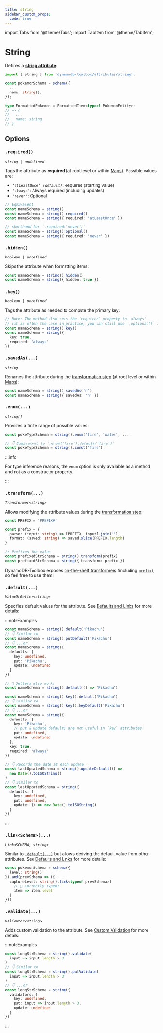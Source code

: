 ```yaml
---
title: string
sidebar_custom_props:
  code: true
---
```


import Tabs from '@theme/Tabs';
import TabItem from '@theme/TabItem';

# String

Defines a [**string attribute**](https://docs.aws.amazon.com/amazondynamodb/latest/developerguide/HowItWorks.NamingRulesDataTypes.html#HowItWorks.DataTypes):

```ts
import { string } from 'dynamodb-toolbox/attributes/string';

const pokemonSchema = schema({
  ...
  name: string(),
});

type FormattedPokemon = FormattedItem<typeof PokemonEntity>;
// => {
//   ...
//   name: string
// }
```

## Options

### `.required()`

<p style={{ marginTop: '-15px' }}><i><code>string | undefined</code></i></p>

Tags the attribute as **required** (at root level or within [Maps](../13-map/index.md)). Possible values are:

- <code>'atLeastOnce' <i>(default)</i></code>: Required (starting value)
- `'always'`: Always required (including updates)
- `'never'`: Optional

```ts
// Equivalent
const nameSchema = string()
const nameSchema = string().required()
const nameSchema = string({ required: 'atLeastOnce' })

// shorthand for `.required('never')`
const nameSchema = string().optional()
const nameSchema = string({ required: 'never' })
```

### `.hidden()`

<p style={{ marginTop: '-15px' }}><i><code>boolean | undefined</code></i></p>

Skips the attribute when formatting items:

```ts
const nameSchema = string().hidden()
const nameSchema = string({ hidden: true })
```

### `.key()`

<p style={{ marginTop: '-15px' }}><i><code>boolean | undefined</code></i></p>

Tags the attribute as needed to compute the primary key:

```ts
// Note: The method also sets the `required` property to 'always'
// (it is often the case in practice, you can still use `.optional()` if needed)
const nameSchema = string().key()
const nameSchema = string({
  key: true,
  required: 'always'
})
```

### `.savedAs(...)`

<p style={{ marginTop: '-15px' }}><i><code>string</code></i></p>

Renames the attribute during the [transformation step](../16-actions/1-parse.md) (at root level or within [Maps](../13-map/index.md)):

```ts
const nameSchema = string().savedAs('n')
const nameSchema = string({ savedAs: 'n' })
```

### `.enum(...)`

<p style={{ marginTop: '-15px' }}><i><code>string[]</code></i></p>

Provides a finite range of possible values:

```ts
const pokeTypeSchema = string().enum('fire', 'water', ...)

// 👇 Equivalent to `.enum('fire').default('fire')`
const pokeTypeSchema = string().const('fire')
```

:::info

For type inference reasons, the `enum` option is only available as a method and not as a constructor property.

:::

### `.transform(...)`

<p style={{ marginTop: '-15px' }}><i><code>Transformer&lt;string&gt;</code></i></p>

Allows modifying the attribute values during the [transformation step](../16-actions/1-parse.md):

```ts
const PREFIX = 'PREFIX#'

const prefix = {
  parse: (input: string) => [PREFIX, input].join(''),
  format: (saved: string) => saved.slice(PREFIX.length)
}

// Prefixes the value
const prefixedStrSchema = string().transform(prefix)
const prefixedStrSchema = string({ transform: prefix })
```

DynamoDB-Toolbox exposes [on-the-shelf transformers](../17-transformers/1-usage.md) (including [`prefix`](../17-transformers/2-prefix.md)), so feel free to use them!

### `.default(...)`

<p style={{ marginTop: '-15px' }}><i><code>ValueOrGetter&lt;string&gt;</code></i></p>

Specifies default values for the attribute. See [Defaults and Links](../2-defaults-and-links/index.md) for more details:

:::noteExamples

<Tabs>
<TabItem value="put" label="Put">

```ts
const nameSchema = string().default('Pikachu')
// 👇 Similar to
const nameSchema = string().putDefault('Pikachu')
// 👇 ...or
const nameSchema = string({
  defaults: {
    key: undefined,
    put: 'Pikachu',
    update: undefined
  }
})

// 🙌 Getters also work!
const nameSchema = string().default(() => 'Pikachu')
```

</TabItem>
<TabItem value="key" label="Key">

```ts
const nameSchema = string().key().default('Pikachu')
// 👇 Similar to
const nameSchema = string().key().keyDefault('Pikachu')
// 👇 ...or
const nameSchema = string({
  defaults: {
    key: 'Pikachu',
    // put & update defaults are not useful in `key` attributes
    put: undefined,
    update: undefined
  },
  key: true,
  required: 'always'
})
```

</TabItem>
<TabItem value="update" label="Update">

```ts
// 👇 Records the date at each update
const lastUpdatedSchema = string().updateDefault(() =>
  new Date().toISOString()
)
// 👇 Similar to
const lastUpdatedSchema = string({
  defaults: {
    key: undefined,
    put: undefined,
    update: () => new Date().toISOString()
  }
})
```

</TabItem>
</Tabs>

:::

### `.link<Schema>(...)`

<p style={{ marginTop: '-15px' }}><i><code>Link&lt;SCHEMA, string&gt;</code></i></p>

Similar to [`.default(...)`](#default) but allows deriving the default value from other attributes. See [Defaults and Links](../2-defaults-and-links/index.md) for more details:

```ts
const pokemonSchema = schema({
  level: string()
}).and(prevSchema => ({
  captureLevel: string().link<typeof prevSchema>(
    // 🙌 Correctly typed!
    item => item.level
  )
}))
```

### `.validate(...)`

<p style={{ marginTop: '-15px' }}><i><code>Validator&lt;string&gt;</code></i></p>

Adds custom validation to the attribute. See [Custom Validation](../3-custom-validation/index.md) for more details:

:::noteExamples

```ts
const longStrSchema = string().validate(
  input => input.length > 3
)
// 👇 Similar to
const longStrSchema = string().putValidate(
  input => input.length > 3
)
// 👇 ...or
const longStrSchema = string({
  validators: {
    key: undefined,
    put: input => input.length > 3,
    update: undefined
  }
})
```

:::
